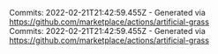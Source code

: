 Commits: 2022-02-21T21:42:59.455Z - Generated via https://github.com/marketplace/actions/artificial-grass
<br>
Commits: 2022-02-21T21:42:59.455Z - Generated via https://github.com/marketplace/actions/artificial-grass
<br>
